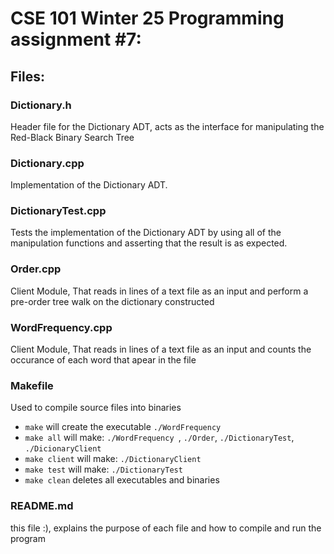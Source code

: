 # CSE 101 Winter 25 Programming assignment \#7:
## Files:
### Dictionary.h
Header file for the Dictionary ADT, acts as the interface for manipulating the Red-Black Binary Search Tree
### Dictionary.cpp 
Implementation of the Dictionary ADT.
### DictionaryTest.cpp
Tests the implementation of the Dictionary ADT by using all of the manipulation functions and asserting that the result is as expected.

### Order.cpp
Client Module, That reads in lines of a text file as an input and perform a pre-order tree walk on the dictionary constructed
### WordFrequency.cpp
Client Module, That reads in lines of a text file as an input and counts the occurance of each word that apear in the file
### Makefile
Used to compile source files into binaries
- `make` will create the executable `./WordFrequency`
- `make all` will make: `./WordFrequency `, `./Order`, `./DictionaryTest`, `./DicionaryClient`
- `make client` will make: `./DictionaryClient`
- `make test` will make: `./DictionaryTest`
- `make clean` deletes all executables and binaries
### README.md 
this file :\), explains the purpose of each file and how to compile and run the program